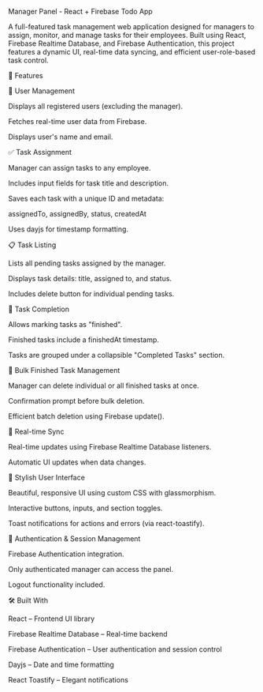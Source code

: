 Manager Panel - React + Firebase Todo App

A full-featured task management web application designed for managers to assign, monitor, and manage tasks for their employees. Built using React, Firebase Realtime Database, and Firebase Authentication, this project features a dynamic UI, real-time data syncing, and efficient user-role-based task control.

🚀 Features

👥 User Management

Displays all registered users (excluding the manager).

Fetches real-time user data from Firebase.

Displays user's name and email.

✅ Task Assignment

Manager can assign tasks to any employee.

Includes input fields for task title and description.

Saves each task with a unique ID and metadata:

assignedTo, assignedBy, status, createdAt

Uses dayjs for timestamp formatting.

📋 Task Listing

Lists all pending tasks assigned by the manager.

Displays task details: title, assigned to, and status.

Includes delete button for individual pending tasks.

🏁 Task Completion

Allows marking tasks as "finished".

Finished tasks include a finishedAt timestamp.

Tasks are grouped under a collapsible "Completed Tasks" section.

🧹 Bulk Finished Task Management

Manager can delete individual or all finished tasks at once.

Confirmation prompt before bulk deletion.

Efficient batch deletion using Firebase update().

🔄 Real-time Sync

Real-time updates using Firebase Realtime Database listeners.

Automatic UI updates when data changes.

🎨 Stylish User Interface

Beautiful, responsive UI using custom CSS with glassmorphism.

Interactive buttons, inputs, and section toggles.

Toast notifications for actions and errors (via react-toastify).

🔐 Authentication & Session Management

Firebase Authentication integration.

Only authenticated manager can access the panel.

Logout functionality included.

🛠️ Built With

React – Frontend UI library

Firebase Realtime Database – Real-time backend

Firebase Authentication – User authentication and session control

Dayjs – Date and time formatting

React Toastify – Elegant notifications
